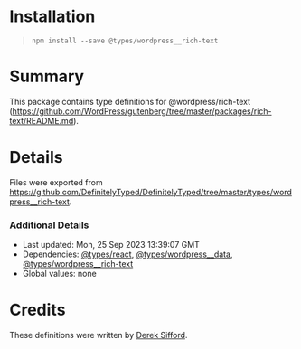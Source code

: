 # Installation
> `npm install --save @types/wordpress__rich-text`

# Summary
This package contains type definitions for @wordpress/rich-text (https://github.com/WordPress/gutenberg/tree/master/packages/rich-text/README.md).

# Details
Files were exported from https://github.com/DefinitelyTyped/DefinitelyTyped/tree/master/types/wordpress__rich-text.

### Additional Details
 * Last updated: Mon, 25 Sep 2023 13:39:07 GMT
 * Dependencies: [@types/react](https://npmjs.com/package/@types/react), [@types/wordpress__data](https://npmjs.com/package/@types/wordpress__data), [@types/wordpress__rich-text](https://npmjs.com/package/@types/wordpress__rich-text)
 * Global values: none

# Credits
These definitions were written by [Derek Sifford](https://github.com/dsifford).
